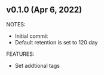 ## v0.1.0 (Apr 6, 2022)

NOTES:
* Initial commit
* Default retention is set to 120 day

FEATURES:

* Set addtional tags

